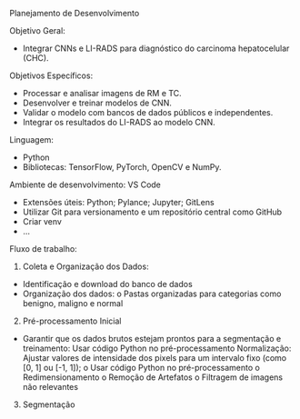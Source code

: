 Planejamento de Desenvolvimento

Objetivo Geral:
-	Integrar CNNs e LI-RADS para diagnóstico do carcinoma hepatocelular (CHC).

Objetivos Específicos:
-	Processar e analisar imagens de RM e TC.
-	Desenvolver e treinar modelos de CNN.
-	Validar o modelo com bancos de dados públicos e independentes.
-	Integrar os resultados do LI-RADS ao modelo CNN.


Linguagem:
-	Python
-	Bibliotecas: TensorFlow, PyTorch, OpenCV e NumPy.


Ambiente de desenvolvimento: VS Code
-	Extensões úteis: Python; Pylance; Jupyter; GitLens
-	Utilizar Git para versionamento e um repositório central como GitHub
-	Criar venv
-	…


Fluxo de trabalho:
1.	Coleta e Organização dos Dados:
-	Identificação e download do banco de dados
-	Organização dos dados: 
o	Pastas organizadas para categorias como benigno, maligno e normal

2.	Pré-processamento Inicial
-	Garantir que os dados brutos estejam prontos para a segmentação e treinamento:
Usar código Python no pré-processamento
Normalização:
Ajustar valores de intensidade dos pixels para um intervalo fixo (como [0, 1] ou [-1, 1]);
o	Usar código Python no pré-processamento
o	Redimensionamento
o	Remoção de Artefatos
o	Filtragem de imagens não relevantes
3.	Segmentação

